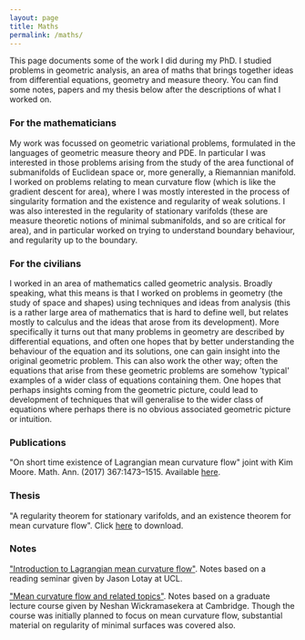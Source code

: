 ```yaml
---
layout: page
title: Maths
permalink: /maths/
---
```


This page documents some of the work I did during my PhD. I studied problems in geometric analysis, an area of maths that brings together ideas from differential equations, geometry and measure theory. You can find some notes, papers and my thesis below after the descriptions of what I worked on.

### For the mathematicians

My work was focussed on geometric variational problems, formulated in the languages of geometric measure theory and PDE. In particular I was interested in those problems arising from the study of the area functional of submanifolds of Euclidean space or, more generally, a Riemannian manifold. I worked on problems relating to mean curvature flow (which is like the gradient descent for area), where I was mostly interested in the process of singularity formation and the existence and regularity of weak solutions. I was also interested in the regularity of stationary varifolds (these are measure theoretic notions of minimal submanifolds, and so are critical for area), and in particular worked on trying to understand boundary behaviour, and regularity up to the boundary.

### For the civilians

I worked in an area of mathematics called geometric analysis. Broadly speaking, what this means is that I worked on problems in geometry (the study of space and shapes) using techniques and ideas from analysis (this is a rather large area of mathematics that is hard to define well, but relates mostly to calculus and the ideas that arose from its development). More specifically it turns out that many problems in geometry are described by differential equations, and often one hopes that by better understanding the behaviour of the equation and its solutions, one can gain insight into the original geometric problem. This can also work the other way; often the equations that arise from these geometric problems are somehow 'typical' examples of a wider class of equations containing them. One hopes that perhaps insights coming from the geometric picture, could lead to development of techniques that will generalise to the wider class of equations where perhaps there is no obvious associated geometric picture or intuition.

### Publications

"On short time existence of Lagrangian mean curvature flow" joint with Kim Moore. Math. Ann. (2017) 367:1473–1515. Available [here](http://link.springer.com/article/10.1007/s00208-016-1420-3).

### Thesis

"A regularity theorem for stationary varifolds, and an existence theorem for mean curvature flow". Click [here](/resources/thesis.pdf) to download.

### Notes

["Introduction to Lagrangian mean curvature flow"](/resources/notes/intro_to_lmcf.pdf). Notes based on a reading seminar given by Jason Lotay at UCL.

["Mean curvature flow and related topics"](/resources/notes/mcf_notes.pdf). Notes based on a graduate lecture course given by Neshan Wickramasekera at Cambridge. Though the course was initially planned to focus on mean curvature flow, substantial material on regularity of minimal surfaces was covered also.
